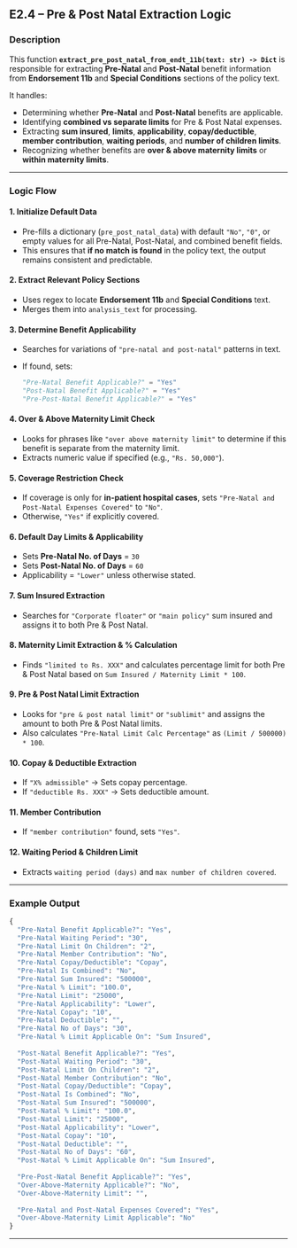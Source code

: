 
## **E2.4 – Pre & Post Natal Extraction Logic**

### **Description**

This function **`extract_pre_post_natal_from_endt_11b(text: str) -> Dict`** is responsible for extracting **Pre-Natal** and **Post-Natal** benefit information from **Endorsement 11b** and **Special Conditions** sections of the policy text.

It handles:

* Determining whether **Pre-Natal** and **Post-Natal** benefits are applicable.
* Identifying **combined vs separate limits** for Pre & Post Natal expenses.
* Extracting **sum insured**, **limits**, **applicability**, **copay/deductible**, **member contribution**, **waiting periods**, and **number of children limits**.
* Recognizing whether benefits are **over & above maternity limits** or **within maternity limits**.

---

### **Logic Flow**

#### **1. Initialize Default Data**

* Pre-fills a dictionary (`pre_post_natal_data`) with default `"No"`, `"0"`, or empty values for all Pre-Natal, Post-Natal, and combined benefit fields.
* This ensures that **if no match is found** in the policy text, the output remains consistent and predictable.

#### **2. Extract Relevant Policy Sections**

* Uses regex to locate **Endorsement 11b** and **Special Conditions** text.
* Merges them into `analysis_text` for processing.

#### **3. Determine Benefit Applicability**

* Searches for variations of `"pre-natal and post-natal"` patterns in text.
* If found, sets:

  ```python
  "Pre-Natal Benefit Applicable?" = "Yes"
  "Post-Natal Benefit Applicable?" = "Yes"
  "Pre-Post-Natal Benefit Applicable?" = "Yes"
  ```

#### **4. Over & Above Maternity Limit Check**

* Looks for phrases like `"over above maternity limit"` to determine if this benefit is separate from the maternity limit.
* Extracts numeric value if specified (e.g., `"Rs. 50,000"`).

#### **5. Coverage Restriction Check**

* If coverage is only for **in-patient hospital cases**, sets `"Pre-Natal and Post-Natal Expenses Covered"` to `"No"`.
* Otherwise, `"Yes"` if explicitly covered.

#### **6. Default Day Limits & Applicability**

* Sets **Pre-Natal No. of Days** = `30`
* Sets **Post-Natal No. of Days** = `60`
* Applicability = `"Lower"` unless otherwise stated.

#### **7. Sum Insured Extraction**

* Searches for `"Corporate floater"` or `"main policy"` sum insured and assigns it to both Pre & Post Natal.

#### **8. Maternity Limit Extraction & % Calculation**

* Finds `"limited to Rs. XXX"` and calculates percentage limit for both Pre & Post Natal based on `Sum Insured / Maternity Limit * 100`.

#### **9. Pre & Post Natal Limit Extraction**

* Looks for `"pre & post natal limit"` or `"sublimit"` and assigns the amount to both Pre & Post Natal limits.
* Also calculates `"Pre-Natal Limit Calc Percentage"` as `(Limit / 500000) * 100`.

#### **10. Copay & Deductible Extraction**

* If `"X% admissible"` → Sets copay percentage.
* If `"deductible Rs. XXX"` → Sets deductible amount.

#### **11. Member Contribution**

* If `"member contribution"` found, sets `"Yes"`.

#### **12. Waiting Period & Children Limit**

* Extracts `waiting period (days)` and `max number of children covered`.

---

### **Example Output**

```python
{
  "Pre-Natal Benefit Applicable?": "Yes",
  "Pre-Natal Waiting Period": "30",
  "Pre-Natal Limit On Children": "2",
  "Pre-Natal Member Contribution": "No",
  "Pre-Natal Copay/Deductible": "Copay",
  "Pre-Natal Is Combined": "No",
  "Pre-Natal Sum Insured": "500000",
  "Pre-Natal % Limit": "100.0",
  "Pre-Natal Limit": "25000",
  "Pre-Natal Applicability": "Lower",
  "Pre-Natal Copay": "10",
  "Pre-Natal Deductible": "",
  "Pre-Natal No of Days": "30",
  "Pre-Natal % Limit Applicable On": "Sum Insured",
  
  "Post-Natal Benefit Applicable?": "Yes",
  "Post-Natal Waiting Period": "30",
  "Post-Natal Limit On Children": "2",
  "Post-Natal Member Contribution": "No",
  "Post-Natal Copay/Deductible": "Copay",
  "Post-Natal Is Combined": "No",
  "Post-Natal Sum Insured": "500000",
  "Post-Natal % Limit": "100.0",
  "Post-Natal Limit": "25000",
  "Post-Natal Applicability": "Lower",
  "Post-Natal Copay": "10",
  "Post-Natal Deductible": "",
  "Post-Natal No of Days": "60",
  "Post-Natal % Limit Applicable On": "Sum Insured",
  
  "Pre-Post-Natal Benefit Applicable?": "Yes",
  "Over-Above-Maternity Applicable?": "No",
  "Over-Above-Maternity Limit": "",
  
  "Pre-Natal and Post-Natal Expenses Covered": "Yes",
  "Over-Above-Maternity Limit Applicable": "No"
}
```

---



